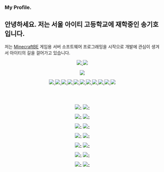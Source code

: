 ### My Profile.
## 안녕하세요. 저는 서울 아이티 고등학교에 재학중인 송기호 입니다.

저는 [MinecraftBE](https://minecraft.gamepedia.com/Bedrock_Edition) 게임용 서버 소프트웨어 프로그래밍을 시작으로 개발에 관심이 생겨서 아이티의 길을 걸어가고 있습니다.

<!-- profile see PresentKim -->

<p align="center">
  <a href="#">
    <img src="https://github-readme-stats.vercel.app/api?username=SKHPMMPPlugins&show_icons=true&include_all_commits=true&line_height=33&count_private=true&theme=nord" />
    <img src="https://github-readme-stats.vercel.app/api/top-langs?username=GodVas&langs_count=4&count_private=true&theme=nord" />
  </a>
</p>

<p align="center">
  <a href="#">
    <img src="https://github-profile-trophy.vercel.app/?username=GodVas&margin-w=28&margin-h=15&theme=nord" />
  </a>
</p>

<p align="center">
  <a href="#">
    <img src="https://img.shields.io/badge/-C-2e3440?logoColor=81a1c1&logo=C" />
    <img src="https://img.shields.io/badge/-C++-2e3440?logoColor=81a1c1&logo=c%2b%2b" />
    <img src="https://img.shields.io/badge/-Java-2e3440?logoColor=81a1c1&logo=Java" />
    <img src="https://img.shields.io/badge/-PHP-2e3440?logoColor=81a1c1&logo=PHP" />
    <img src="https://img.shields.io/badge/-JavaScript-2e3440?logoColor=81a1c1&logo=JavaScript" />
    <img src="https://img.shields.io/badge/-SQL-2e3440?logoColor=81a1c1&logo=MySQL" />
    <img src="https://img.shields.io/badge/-HTML5-2e3440?logoColor=81a1c1&logo=html5" />
    <img src="https://img.shields.io/badge/-Github-2e3440?logoColor=81a1c1&logo=github" />
    <img src="https://img.shields.io/badge/-Linux-2e3440?logoColor=81a1c1&logo=linux" />
    <img src="https://img.shields.io/badge/-Ubuntu-2e3440?logoColor=81a1c1&logo=ubuntu" />
    <img src="https://img.shields.io/badge/-NodeJS-2e3440?logoColor=81a1c1&logo=node.js" />
  </a>
</p>

<br><br>

<div align="center">
  
  [![-](https://github-readme-stats.vercel.app/api/pin/?show_owner=true&theme=nord&username=SKHPMMPPlugins&repo=S3DItemToolS)](https://github.com/SKHPMMPPlugins/S3DItemToolS)
  [![-](https://github-readme-stats.vercel.app/api/pin/?show_owner=true&theme=nord&username=SKHPMMPPlugins&repo=MagicSpell)](https://github.com/SKHPMMPPlugins/MagicSpell)
  
  [![-](https://github-readme-stats.vercel.app/api/pin/?show_owner=true&theme=nord&username=SKHPMMPPlugins&repo=DailyShop)](https://github.com/SKHPMMPPlugins/DailyShop)
  [![-](https://github-readme-stats.vercel.app/api/pin/?show_owner=true&theme=nord&username=SKHPMMPPlugins&repo=ProtectItemFrame)](https://github.com/SKHPMMPPlugins/ProtectItemFrame)
  
  [![-](https://github-readme-stats.vercel.app/api/pin/?show_owner=true&theme=nord&username=SKHPMMPPlugins&repo=AttendanceCheck)](https://github.com/SKHPMMPPlugins/AttendanceCheck)
  [![-](https://github-readme-stats.vercel.app/api/pin/?show_owner=true&theme=nord&username=SKHPMMPPlugins&repo=MiniGameAPI)](https://github.com/SKHPMMPPlugins/MiniGameAPI)
  
  [![-](https://github-readme-stats.vercel.app/api/pin/?show_owner=true&theme=nord&username=SKHPMMPPlugins&repo=ServerTransfer)](https://github.com/SKHPMMPPlugins/ServerTransfer)
  [![-](https://github-readme-stats.vercel.app/api/pin/?show_owner=true&theme=nord&username=SKHPMMPPlugins&repo=HackManager)](https://github.com/SKHPMMPPlugins/HackManager)
  
  [![-](https://github-readme-stats.vercel.app/api/pin/?show_owner=true&theme=nord&username=SKHPMMPPlugins&repo=MineListRecommend)](https://github.com/SKHPMMPPlugins/MineListRecommend)
  [![-](https://github-readme-stats.vercel.app/api/pin/?show_owner=true&theme=nord&username=SKHPMMPPlugins&repo=ItemCaseAPI)](https://github.com/SKHPMMPPlugins/ItemCaseAPI)

  [![-](https://github-readme-stats.vercel.app/api/pin/?show_owner=true&theme=nord&username=SKHPMMPPlugins&repo=NoUpdateFarmland)](https://github.com/SKHPMMPPlugins/NoUpdateFarmland)
  [![-](https://github-readme-stats.vercel.app/api/pin/?show_owner=true&theme=nord&username=SKHPMMPPlugins&repo=ScheduleAPI)](https://github.com/SKHPMMPPlugins/ScheduleAPI)

  [![-](https://github-readme-stats.vercel.app/api/pin/?show_owner=true&theme=nord&username=SKHPMMPPlugins&repo=AdvancedNetherite)](https://github.com/SKHPMMPPlugins/AdvancedNetherite)
  [![-](https://github-readme-stats.vercel.app/api/pin/?show_owner=true&theme=nord&username=SKHPMMPPlugins&repo=PHPMailer)](https://github.com/SKHPMMPPlugins/PHPMailer)

</div>
